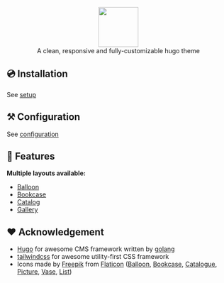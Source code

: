 <p align="center">
<img height="90" src="https://kaiiiz.github.io/hugo-theme-artisan/icons/vase.svg">
<br>A clean, responsive and fully-customizable hugo theme
<br>
</p>

## 💿 Installation

See [setup](https://kaiiiz.github.io/hugo-theme-artisan/setup)

## ⚒ Configuration

See [configuration](https://kaiiiz.github.io/hugo-theme-artisan/configuration/)

## 🎁 Features

**Multiple layouts available:**

* [Balloon](https://kaiiiz.github.io/hugo-theme-artisan/layouts/demo/balloon/)
* [Bookcase](https://kaiiiz.github.io/hugo-theme-artisan/layouts/demo/bookcase/)
* [Catalog](https://kaiiiz.github.io/hugo-theme-artisan/layouts/demo/catalog/)
* [Gallery](https://kaiiiz.github.io/hugo-theme-artisan/layouts/demo/gallery/)

## ❤️ Acknowledgement

* [Hugo](https://gohugo.io/) for awesome CMS framework written by [golang](https://golang.org/)
* [tailwindcss](https://tailwindcss.com/) for awesome utility-first CSS framework
* Icons made by [Freepik](https://www.freepik.com) from [Flaticon](https://www.flaticon.com) ([Balloon](https://www.flaticon.com/free-icon/balloon_106616?term=ballon&page=1&position=40&page=1&position=40&related_id=106616), [Bookcase](https://www.flaticon.com/free-icon/bookcase_3780918?term=bookcase&page=1&position=8&page=1&position=8&related_id=3780918), [Catalogue](https://www.flaticon.com/free-icon/catalogue_3486568?term=catalogue&page=1&position=1&page=1&position=1&related_id=3486568), [Picture](https://www.flaticon.com/free-icon/picture_870392?term=museum&page=1&position=19&page=1&position=19&related_id=870392), [Vase](https://www.flaticon.com/free-icon/vase_3798619?related_id=3798619&origin=tag#), [List](https://www.flaticon.com/free-icon/list_3923539?term=list&page=1&position=24&page=1&position=24&related_id=3923539&origin=search))

